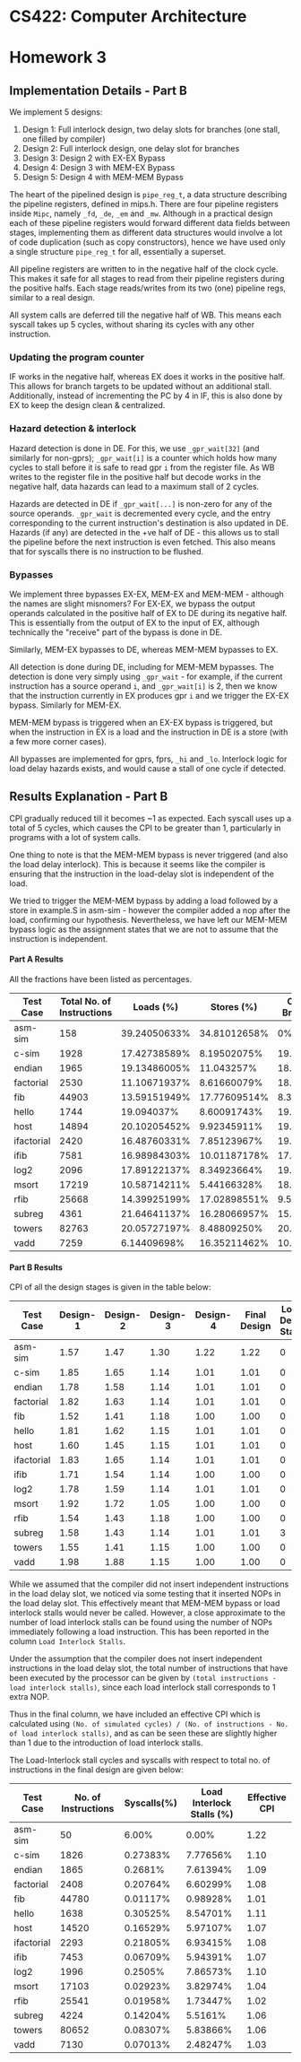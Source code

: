 # CS422: Computer Architecture
# Homework 3 

## Implementation Details - Part B

We implement 5 designs:

1. Design 1: Full interlock design, two delay slots for branches (one stall, one filled by compiler)
2. Design 2: Full interlock design, one delay slot for branches
3. Design 3: Design 2 with EX-EX Bypass
4. Design 4: Design 3 with MEM-EX Bypass
5. Design 5: Design 4 with MEM-MEM Bypass

The heart of the pipelined design is `pipe_reg_t`, a data structure describing the pipeline registers, defined in mips.h. There are four pipeline registers inside `Mipc`, namely `_fd`, `_de`, `_em` and `_mw`. Although in a practical design each of these pipeline registers would forward different data fields between stages, implementing them as different data structures would involve a lot of code duplication (such as copy constructors), hence we have used only a single structure `pipe_reg_t` for all, essentially a superset.

All pipeline registers are written to in the negative half of the clock cycle. This makes it safe for all stages to read from their pipeline registers during the positive halfs. Each stage reads/writes from its two (one) pipeline regs, similar to a real design.

All system calls are deferred till the negative half of WB. This means each syscall takes up 5 cycles, without sharing its cycles with any other instruction.

### Updating the program counter

IF works in the negative half, whereas EX does it works in the positive half. This allows for branch targets to be updated without an additional stall. Additionally, instead of incrementing the PC by 4 in IF, this is also done by EX to keep the design clean & centralized.

### Hazard detection & interlock

Hazard detection is done in DE. For this, we use `_gpr_wait[32]` (and similarly for non-gprs); `_gpr_wait[i]` is a counter which holds how many cycles to stall before it is safe to read gpr `i` from the register file. As WB writes to the register file in the positive half but decode works in the negative half, data hazards can lead to a maximum stall of 2 cycles.

Hazards are detected in DE if `_gpr_wait[...]` is non-zero for any of the source operands. `_gpr_wait` is decremented every cycle, and the entry corresponding to the current instruction's destination is also updated in DE. Hazards (if any) are detected in the +ve half of DE - this allows us to stall the pipeline before the next instruction is even fetched. This also means that for syscalls there is no instruction to be flushed.

### Bypasses

We implement three bypasses EX-EX, MEM-EX and MEM-MEM - although the names are slight misnomers? For EX-EX, we bypass the output operands calculated in the positive half of EX to DE during its negative half. This is essentially from the output of EX to the input of EX, although technically the "receive" part of the bypass is done in DE.

Similarly, MEM-EX bypasses to DE, whereas MEM-MEM bypasses to EX.

All detection is done during DE, including for MEM-MEM bypasses. The detection is done very simply using `_gpr_wait` - for example, if the current instruction has a source operand `i`, and `_gpr_wait[i]` is 2, then we know that the instruction currently in EX produces gpr `i` and we trigger the EX-EX bypass. Similarly for MEM-EX.

MEM-MEM bypass is triggered when an EX-EX bypass is triggered, but when the instruction in EX is a load and the instruction in DE is a store (with a few more corner cases).

All bypasses are implemented for gprs, fprs, `_hi` and `_lo`. Interlock logic for load delay hazards exists, and would cause a stall of one cycle if detected.

<div style="page-break-after: always;"></div>

## Results Explanation - Part B

CPI gradually reduced till it becomes ~1 as expected. Each syscall uses up a total of 5 cycles, which causes the CPI to be greater than 1, particularly in programs with a lot of system calls.

One thing to note is that the MEM-MEM bypass is never triggered (and also the load delay interlock). This is because it seems like the compiler is ensuring that the instruction in the load-delay slot is independent of the load.

We tried to trigger the MEM-MEM bypass by adding a load followed by a store in example.S in asm-sim - however the compiler added a nop after the load, confirming our hypothesis. Nevertheless, we have left our MEM-MEM bypass logic as the assignment states that we are not to assume that the instruction is independent. 

#### Part A Results

All the fractions have been listed as percentages.

| Test Case    | Total No. of Instructions | Loads (%) | Stores (%) | Conditional Branches (%) |
|--------------|-----------|------------|------------|------------|
| asm-sim      | 158   | 39.24050633% | 34.81012658% | 0% |
| c-sim        | 1928  | 17.42738589% | 8.19502075%  | 19.29460581% |
| endian       | 1965  | 19.13486005% | 11.043257%   | 18.01526717% |
| factorial    | 2530  | 11.10671937% | 8.61660079%  | 18.41897233% |
| fib          | 44903 | 13.59151949% | 17.77609514% | 8.34465403%  |
| hello        | 1744  | 19.094037%   | 8.60091743%  | 19.61009174% |
| host         | 14894 | 20.10205452% | 9.92345911%  | 19.22250571% |
| ifactorial   | 2420  | 16.48760331% | 7.85123967%  | 19.25619835% |
| ifib         | 7581  | 16.98984303% | 10.01187178% | 17.50428703% |
| log2         | 2096  | 17.89122137% | 8.34923664%  | 19.60877863% |
| msort        | 17219 | 10.58714211% | 5.44166328%  | 18.12532667% |
| rfib         | 25668 | 14.39925199% | 17.02898551% | 9.51379149% |
| subreg       | 4361  | 21.64641137% | 16.28066957% | 15.59275395% |
| towers       | 82763 | 20.05727197% | 8.48809250%  | 20.54299327% |
| vadd         | 7259  | 6.14409698%  | 16.35211462% | 10.57996969% |

#### Part B Results

CPI of all the design stages is given in the table below:

| Test Case  | Design-1 | Design-2 | Design-3 | Design-4 | Final Design | Load Delay Stalls |
|------------|----------|----------|----------|----------|--------------|------------|
| asm-sim    | 1.57 | 1.47 | 1.30 | 1.22 | 1.22 | 0 | 
| c-sim      | 1.85 | 1.65 | 1.14 | 1.01 | 1.01 | 0 |
| endian     | 1.78 | 1.58 | 1.14 | 1.01 | 1.01 | 0 |
| factorial  | 1.82 | 1.63 | 1.14 | 1.01 | 1.01 | 0 | 
| fib        | 1.52 | 1.41 | 1.18 | 1.00 | 1.00 | 0 |
| hello      | 1.81 | 1.62 | 1.15 | 1.01 | 1.01 | 0 |
| host       | 1.60 | 1.45 | 1.15 | 1.01 | 1.01 | 0 |
| ifactorial | 1.83 | 1.65 | 1.14 | 1.01 | 1.01 | 0 |
| ifib       | 1.71 | 1.54 | 1.14 | 1.00 | 1.00 | 0 |
| log2       | 1.78 | 1.59 | 1.14 | 1.01 | 1.01 | 0 |
| msort      | 1.92 | 1.72 | 1.05 | 1.00 | 1.00 | 0 |
| rfib       | 1.54 | 1.43 | 1.18 | 1.00 | 1.00 | 0 |
| subreg     | 1.58 | 1.43 | 1.14 | 1.01 | 1.01 | 3 |
| towers     | 1.55 | 1.41 | 1.15 | 1.00 | 1.00 | 0 |
| vadd       | 1.98 | 1.88 | 1.15 | 1.00 | 1.00 | 0 |

While we assumed that the compiler did not insert independent instructions in the load delay slot, we noticed via some testing that it inserted NOPs in the load delay slot. This effectively meant that MEM-MEM bypass or load interlock stalls would never be called. However, a close approximate to the number of load interlock stalls can be found using the number of NOPs immediately following a load instruction. This has been reported in the column `Load Interlock Stalls`.

Under the assumption that the compiler does not insert independent instructions in the load delay slot, the total number of instructions that have been executed by the processor can be given by `(total instructions - load interlock stalls)`, since each load interlock stall corresponds to 1 extra NOP. 

Thus in the final column, we have included an effective CPI which is calculated using `(No. of simulated cycles) / (No. of instructions - No. of load interlock stalls)`, and as can be seen these are slightly higher than 1 due to the introduction of load interlock stalls.

The Load-Interlock stall cycles and syscalls with respect to total no. of instructions in the final design are given below:

| Test Case  | No. of Instructions | Syscalls(%) | Load Interlock Stalls (%) | Effective CPI |
|------------|---------------------|-------------|-------------|------------|
| asm-sim    | 50    | 6.00%    | 0.00%    | 1.22 |
| c-sim      | 1826  | 0.27383% | 7.77656% | 1.10 |
| endian     | 1865  | 0.2681%  | 7.61394% | 1.09 |
| factorial  | 2408  | 0.20764% | 6.60299% | 1.08 |
| fib        | 44780 | 0.01117% | 0.98928% | 1.01 |
| hello      | 1638  | 0.30525% | 8.54701% | 1.11 |
| host       | 14520 | 0.16529% | 5.97107% | 1.07 |
| ifactorial | 2293  | 0.21805% | 6.93415% | 1.08 |
| ifib       | 7453  | 0.06709% | 5.94391% | 1.07 |
| log2       | 1996  | 0.2505%  | 7.86573% | 1.10 |
| msort      | 17103 | 0.02923% | 3.82974% | 1.04 |
| rfib       | 25541 | 0.01958% | 1.73447% | 1.02 |
| subreg     | 4224  | 0.14204% | 5.5161%  | 1.06 |
| towers     | 80652 | 0.08307% | 5.83866% | 1.06 |
| vadd       | 7130  | 0.07013% | 2.48247% | 1.03 |
<!-- 
In the above table effective CPI is calculated as :

**CPI** = **(No. of Simulated Cycles)** / **(No. of Instructions − Load-Store Stalls)** -->
